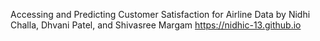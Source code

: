 Accessing and Predicting Customer Satisfaction for Airline Data by Nidhi Challa, Dhvani Patel, and Shivasree Margam
https://nidhic-13.github.io
